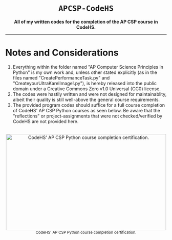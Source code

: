 <div align="center">

  <h1><code>APCSP-CodeHS</code></h1>

  <p>
    <strong>All of my written codes for the completion of the AP CSP course in CodeHS.</strong>
  </p>
  
</div>

***

# Notes and Considerations

1. Everything within the folder named "AP Computer Science Principles in Python" is my own work and, unless other stated explicitly (as in the files named "CreatePerformanceTask.py" and "CreateyourUltraKarelImage!.py"), is hereby released into the public domain under a Creative Commons Zero v1.0 Universal (CC0) license.
2. The codes were hastily written and were not designed for maintainablity, albeit their quality is still well-above the general course requirements.
3. The provided program codes should suffice for a full course completion of CodeHS' AP CSP Python courses as seen below.  Be aware that the "reflections" or project-assignments that were not checked/verified by CodeHS are not provided here.

<p align="center" text-align="justify"> <br />
  <img width="500" height="300" align="center"
    src="https://github.com/Thraetaona/APCSP-CodeHS/files/9067709/9OIznp.pdf?raw=true" 
    alt="CodeHS' AP CSP Python course completion certification."
  />
  <br />
  <sub>
    CodeHS' AP CSP Python course completion certification.
  </sub>
<br /> </p>
